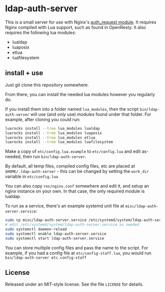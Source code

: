 # ldap-auth-server

This is a small server for use with Nginx's [auth_request module](http://nginx.org/en/docs/http/ngx_http_auth_request_module.html).
It requires Nginx compiled with Lua support, such as found in OpenResty. It
also requires the following lua modules:

* lualdap
* luaposix
* etlua
* luafilesystem

## install + use

Just git clone this repository somewhere.

From there, you can install the needed lua modules however you regularly do.

If you install them into a folder named `lua_modules`, then the script
`bin/ldap-auth-server` will use (and *only* use) modules found under that
folder. For example, after cloning you could run:

```bash
luarocks install --tree lua_modules lualdap
luarocks install --tree lua_modules luaposix
luarocks install --tree lua_modules etlua
luarocks install --tree lua_modules luafilesystem
```

Make a copy of `etc/config.lua.example` to `etc/config.lua` and edit
as-needed, then run `bin/ldap-auth-server`.

By default, all temp files, compiled config files, etc are placed at
`$HOME/.ldap-auth-server` - this can be changed by setting the `work_dir`
variable in `etc/config.lua`

You can also copy `res/nginx.conf` somewhere and edit it, and setup
an nginx instance on your own. In that case, the only required module is
lualdap.

To run as a service, there's an example systemd unit file at
`misc/ldap-auth-server.service`:

```bash
sudo cp misc/ldap-auth-server.service /etc/systemd/system/ldap-auth-server.service
# edit /etc/systemd/system/ldap-auth-server.service as needed
sudo systemctl daemon-reload
sudo systemctl enable ldap-auth-server.service
sudo systemctl start ldap-auth-server.service
```

You can store multiple config files and pass the name to the script. For example,
if you had a config file at `etc/config-staff.lua`, you would run
`bin/ldap-auth-server etc.config-staff`

## License

Released under an MIT-style license. See the file `LICENSE` for details.

